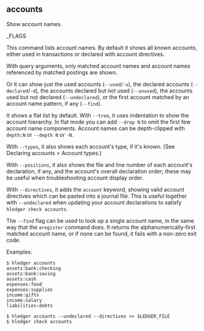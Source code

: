 ## accounts

Show account names.

_FLAGS

This command lists account names.
By default it shows all known accounts, either used in transactions or declared with account directives.

With query arguments, only matched account names and account names referenced by matched postings are shown.

Or it can show just
the used accounts (`--used`/`-u`),
the declared accounts (`--declared`/`-d`),
the accounts declared but not used (`--unused`),
the accounts used but not declared (`--undeclared`),
or the first account matched by an account name pattern, if any (`--find`).

It shows a flat list by default. With `--tree`, it uses indentation to
show the account hierarchy.
In flat mode you can add `--drop N` to omit the first few account name components.
Account names can be depth-clipped with `depth:N` or `--depth N` or `-N`.

With `--types`, it also shows each account's type, if it's known.
(See Declaring accounts > Account types.)

With `--positions`, it also shows the file and line number of each
account's declaration, if any, and the account's overall declaration order;
these may be useful when troubleshooting account display order.

With `--directives`, it adds the `account` keyword, showing
valid account directives which can be pasted into a journal file.
This is useful together with `--undeclared` when updating your account declarations
to satisfy `hledger check accounts`.

The `--find` flag can be used to look up a single account name, in the same way
that the `aregister` command does. It returns the alphanumerically-first matched
account name, or if none can be found, it fails with a non-zero exit code.

Examples:

```cli
$ hledger accounts
assets:bank:checking
assets:bank:saving
assets:cash
expenses:food
expenses:supplies
income:gifts
income:salary
liabilities:debts
```
```cli
$ hledger accounts --undeclared --directives >> $LEDGER_FILE
$ hledger check accounts
```
